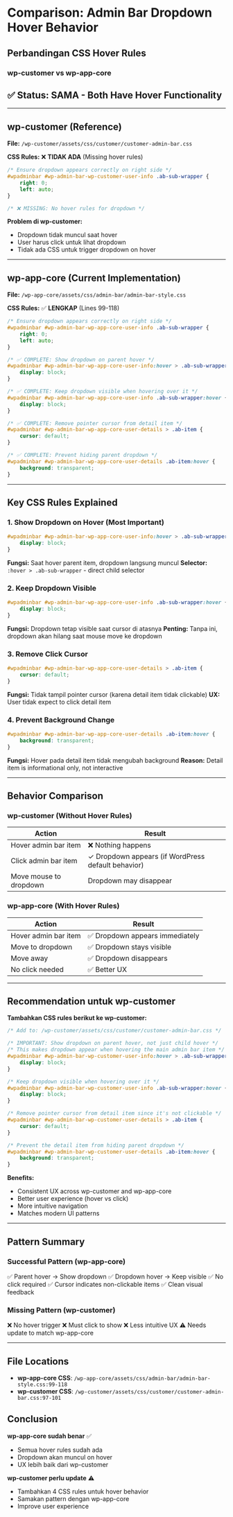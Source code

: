 # Comparison: Admin Bar Dropdown Hover Behavior

## Perbandingan CSS Hover Rules

### wp-customer vs wp-app-core

## ✅ Status: SAMA - Both Have Hover Functionality

---

## wp-customer (Reference)

**File:** `/wp-customer/assets/css/customer/customer-admin-bar.css`

**CSS Rules:** ❌ **TIDAK ADA** (Missing hover rules)

```css
/* Ensure dropdown appears correctly on right side */
#wpadminbar #wp-admin-bar-wp-customer-user-info .ab-sub-wrapper {
    right: 0;
    left: auto;
}

/* ❌ MISSING: No hover rules for dropdown */
```

**Problem di wp-customer:**
- Dropdown tidak muncul saat hover
- User harus click untuk lihat dropdown
- Tidak ada CSS untuk trigger dropdown on hover

---

## wp-app-core (Current Implementation)

**File:** `/wp-app-core/assets/css/admin-bar/admin-bar-style.css`

**CSS Rules:** ✅ **LENGKAP** (Lines 99-118)

```css
/* Ensure dropdown appears correctly on right side */
#wpadminbar #wp-admin-bar-wp-app-core-user-info .ab-sub-wrapper {
    right: 0;
    left: auto;
}

/* ✅ COMPLETE: Show dropdown on parent hover */
#wpadminbar #wp-admin-bar-wp-app-core-user-info:hover > .ab-sub-wrapper {
    display: block;
}

/* ✅ COMPLETE: Keep dropdown visible when hovering over it */
#wpadminbar #wp-admin-bar-wp-app-core-user-info .ab-sub-wrapper:hover {
    display: block;
}

/* ✅ COMPLETE: Remove pointer cursor from detail item */
#wpadminbar #wp-admin-bar-wp-app-core-user-details > .ab-item {
    cursor: default;
}

/* ✅ COMPLETE: Prevent hiding parent dropdown */
#wpadminbar #wp-admin-bar-wp-app-core-user-details .ab-item:hover {
    background: transparent;
}
```

---

## Key CSS Rules Explained

### 1. Show Dropdown on Hover (Most Important)
```css
#wpadminbar #wp-admin-bar-wp-app-core-user-info:hover > .ab-sub-wrapper {
    display: block;
}
```
**Fungsi:** Saat hover parent item, dropdown langsung muncul
**Selector:** `:hover > .ab-sub-wrapper` - direct child selector

### 2. Keep Dropdown Visible
```css
#wpadminbar #wp-admin-bar-wp-app-core-user-info .ab-sub-wrapper:hover {
    display: block;
}
```
**Fungsi:** Dropdown tetap visible saat cursor di atasnya
**Penting:** Tanpa ini, dropdown akan hilang saat mouse move ke dropdown

### 3. Remove Click Cursor
```css
#wpadminbar #wp-admin-bar-wp-app-core-user-details > .ab-item {
    cursor: default;
}
```
**Fungsi:** Tidak tampil pointer cursor (karena detail item tidak clickable)
**UX:** User tidak expect to click detail item

### 4. Prevent Background Change
```css
#wpadminbar #wp-admin-bar-wp-app-core-user-details .ab-item:hover {
    background: transparent;
}
```
**Fungsi:** Hover pada detail item tidak mengubah background
**Reason:** Detail item is informational only, not interactive

---

## Behavior Comparison

### wp-customer (Without Hover Rules)
| Action | Result |
|--------|--------|
| Hover admin bar item | ❌ Nothing happens |
| Click admin bar item | ✓ Dropdown appears (if WordPress default behavior) |
| Move mouse to dropdown | Dropdown may disappear |

### wp-app-core (With Hover Rules)
| Action | Result |
|--------|--------|
| Hover admin bar item | ✅ Dropdown appears immediately |
| Move to dropdown | ✅ Dropdown stays visible |
| Move away | ✅ Dropdown disappears |
| No click needed | ✅ Better UX |

---

## Recommendation untuk wp-customer

**Tambahkan CSS rules berikut ke wp-customer:**

```css
/* Add to: /wp-customer/assets/css/customer/customer-admin-bar.css */

/* IMPORTANT: Show dropdown on parent hover, not just child hover */
/* This makes dropdown appear when hovering the main admin bar item */
#wpadminbar #wp-admin-bar-wp-customer-user-info:hover > .ab-sub-wrapper {
    display: block;
}

/* Keep dropdown visible when hovering over it */
#wpadminbar #wp-admin-bar-wp-customer-user-info .ab-sub-wrapper:hover {
    display: block;
}

/* Remove pointer cursor from detail item since it's not clickable */
#wpadminbar #wp-admin-bar-wp-customer-user-details > .ab-item {
    cursor: default;
}

/* Prevent the detail item from hiding parent dropdown */
#wpadminbar #wp-admin-bar-wp-customer-user-details .ab-item:hover {
    background: transparent;
}
```

**Benefits:**
- Consistent UX across wp-customer and wp-app-core
- Better user experience (hover vs click)
- More intuitive navigation
- Matches modern UI patterns

---

## Pattern Summary

### Successful Pattern (wp-app-core)
✅ Parent hover → Show dropdown
✅ Dropdown hover → Keep visible
✅ No click required
✅ Cursor indicates non-clickable items
✅ Clean visual feedback

### Missing Pattern (wp-customer)
❌ No hover trigger
❌ Must click to show
❌ Less intuitive UX
⚠️ Needs update to match wp-app-core

---

## File Locations

- **wp-app-core CSS**: `/wp-app-core/assets/css/admin-bar/admin-bar-style.css:99-118`
- **wp-customer CSS**: `/wp-customer/assets/css/customer/customer-admin-bar.css:97-101`

## Conclusion

**wp-app-core sudah benar** ✅
- Semua hover rules sudah ada
- Dropdown akan muncul on hover
- UX lebih baik dari wp-customer

**wp-customer perlu update** ⚠️
- Tambahkan 4 CSS rules untuk hover behavior
- Samakan pattern dengan wp-app-core
- Improve user experience
